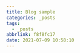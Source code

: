 ```yaml
---
title: Blog sample
categories: _posts
tags:
  - _posts
abbrlink: f8f8fc17
date: 2021-07-09 10:58:10
---
```




